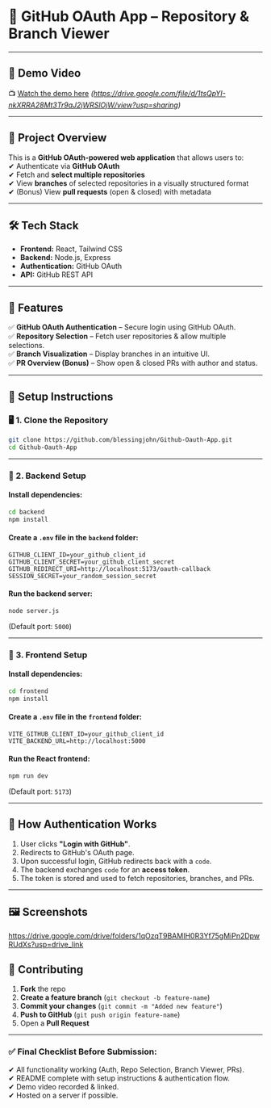 # 🚀 GitHub OAuth App – Repository & Branch Viewer

---

## 🎥 Demo Video

📺 [Watch the demo here](https://drive.google.com/file/d/1tsQpYI-nkXRRA28Mt3Tr9aJ2jWRSlOjW/view?usp=sharing) _(https://drive.google.com/file/d/1tsQpYI-nkXRRA28Mt3Tr9aJ2jWRSlOjW/view?usp=sharing)_

---

## 📌 Project Overview

This is a **GitHub OAuth-powered web application** that allows users to:  
✔ Authenticate via **GitHub OAuth**  
✔ Fetch and **select multiple repositories**  
✔ View **branches** of selected repositories in a visually structured format  
✔ (Bonus) View **pull requests** (open & closed) with metadata

---

## 🛠 Tech Stack

- **Frontend:** React, Tailwind CSS
- **Backend:** Node.js, Express
- **Authentication:** GitHub OAuth
- **API:** GitHub REST API

---

## 🎯 Features

✅ **GitHub OAuth Authentication** – Secure login using GitHub OAuth.  
✅ **Repository Selection** – Fetch user repositories & allow multiple selections.  
✅ **Branch Visualization** – Display branches in an intuitive UI.  
✅ **PR Overview (Bonus)** – Show open & closed PRs with author and status.

---

## 🚀 Setup Instructions

### 🖥 1. Clone the Repository

```bash
git clone https://github.com/blessingjohn/Github-Oauth-App.git
cd Github-Oauth-App
```

---

### 📌 2. Backend Setup

#### Install dependencies:

```bash
cd backend
npm install
```

#### Create a `.env` file in the `backend` folder:

```plaintext
GITHUB_CLIENT_ID=your_github_client_id
GITHUB_CLIENT_SECRET=your_github_client_secret
GITHUB_REDIRECT_URI=http://localhost:5173/oauth-callback
SESSION_SECRET=your_random_session_secret
```

#### Run the backend server:

```bash
node server.js
```

(Default port: `5000`)

---

### 🎨 3. Frontend Setup

#### Install dependencies:

```bash
cd frontend
npm install
```

#### Create a `.env` file in the `frontend` folder:

```plaintext
VITE_GITHUB_CLIENT_ID=your_github_client_id
VITE_BACKEND_URL=http://localhost:5000
```

#### Run the React frontend:

```bash
npm run dev
```

(Default port: `5173`)

---

## 🔑 How Authentication Works

1. User clicks **"Login with GitHub"**.
2. Redirects to GitHub's OAuth page.
3. Upon successful login, GitHub redirects back with a `code`.
4. The backend exchanges `code` for an **access token**.
5. The token is stored and used to fetch repositories, branches, and PRs.

---

## 🖼 Screenshots

https://drive.google.com/drive/folders/1qOzqT9BAMIH0R3Yf75gMiPn2DpwRUdXs?usp=drive_link


## 🤝 Contributing

1. **Fork** the repo
2. **Create a feature branch** (`git checkout -b feature-name`)
3. **Commit your changes** (`git commit -m "Added new feature"`)
4. **Push to GitHub** (`git push origin feature-name`)
5. Open a **Pull Request**

---

### ✅ Final Checklist Before Submission:

✔ All functionality working (Auth, Repo Selection, Branch Viewer, PRs).  
✔ README complete with setup instructions & authentication flow.  
✔ Demo video recorded & linked.  
✔ Hosted on a server if possible.
